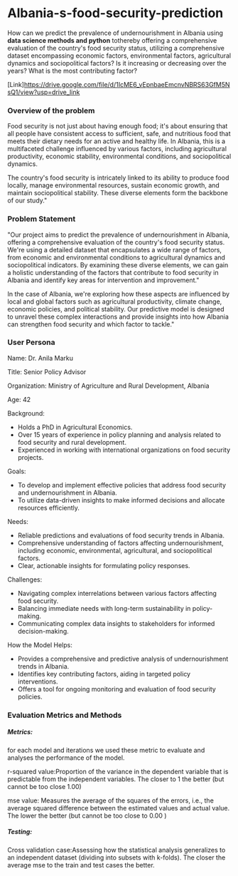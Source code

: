 # Albania-s-food-security-prediction
How can we predict the prevalence of undernourishment in Albania using **data science methods and python** tothereby offering a comprehensive evaluation of the country's food security status, utilizing a comprehensive dataset encompassing economic factors, environmental factors, agricultural dynamics and  sociopolitical factors? Is it increasing or decreasing over the years? What is the most contributing factor?

[Link]https://drive.google.com/file/d/1IcME6_vEpnbaeEmcnvNBRS63GfM5NsQ1/view?usp=drive_link 

### Overview of the problem
Food security is not just about having enough food; it's about ensuring that all people have consistent access to sufficient, safe, and nutritious food that meets their dietary needs for an active and healthy life. In Albania, this is a multifaceted challenge influenced by various factors, including agricultural productivity, economic stability, environmental conditions, and sociopolitical dynamics.

The country's food security is intricately linked to its ability to produce food locally, manage environmental resources, sustain economic growth, and maintain sociopolitical stability. These diverse elements form the backbone of our study."

### Problem Statement
"Our project aims to predict the prevalence of undernourishment in Albania, offering a comprehensive evaluation of the country's food security status. We're using a detailed dataset that encapsulates a wide range of factors, from economic and environmental conditions to agricultural dynamics and sociopolitical indicators. By examining these diverse elements, we can gain a holistic understanding of the factors that contribute to food security in Albania and identify key areas for intervention and improvement."

In the case of Albania, we're exploring how these aspects are influenced by local and global factors such as agricultural productivity, climate change, economic policies, and political stability. Our predictive model is designed to unravel these complex interactions and provide insights into how Albania can strengthen food security and which factor to tackle."

### User Persona
Name: Dr. Anila Marku

Title: Senior Policy Advisor

Organization: Ministry of Agriculture and Rural Development, Albania

Age: 42

Background:

- Holds a PhD in Agricultural Economics.
- Over 15 years of experience in policy planning and analysis related to food security and rural development.
- Experienced in working with international organizations on food security projects.

Goals:

- To develop and implement effective policies that address food security and undernourishment in Albania.
- To utilize data-driven insights to make informed decisions and allocate resources efficiently.

Needs:

- Reliable predictions and evaluations of food security trends in Albania.
- Comprehensive understanding of factors affecting undernourishment, including economic, environmental, agricultural, and sociopolitical factors.
- Clear, actionable insights for formulating policy responses.

Challenges:

- Navigating complex interrelations between various factors affecting food security.
- Balancing immediate needs with long-term sustainability in policy-making.
- Communicating complex data insights to stakeholders for informed decision-making.

How the Model Helps:

- Provides a comprehensive and predictive analysis of undernourishment trends in Albania.
- Identifies key contributing factors, aiding in targeted policy interventions.
- Offers a tool for ongoing monitoring and evaluation of food security policies.

### Evaluation Metrics and Methods
##### Metrics:
for each model and iterations we used these metric to evaluate and analyses the performance of the model.

r-squared value:Proportion of the variance in the dependent variable that is predictable from the independent variables. The closer to 1 the better (but cannot be too close 1.00) 

mse value: Measures the average of the squares of the errors, i.e., the average squared difference between the estimated values and actual value. The lower the better (but cannot be too close to 0.00 )

##### Testing:

Cross validation case:Assessing how the statistical analysis generalizes to an independent dataset (dividing into subsets with k-folds). The closer the average mse to the train and test cases the better.


